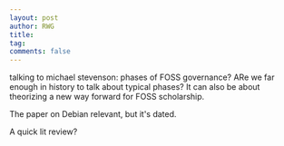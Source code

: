 ```yaml
---
layout: post
author: RWG
title: 
tag:
comments: false
---
```



talking to michael stevenson: phases of FOSS governance? ARe we far enough in history to talk about typical phases? It can also be about theorizing a new way forward for FOSS scholarship.

The paper on Debian relevant, but it's dated.

A quick lit review?